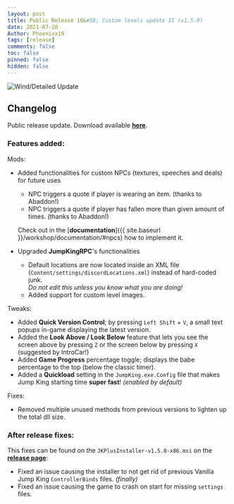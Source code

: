 ```yaml
---
layout: post
title: Public Release 10&#58; Custom levels update II (v1.5.0)
date: 2021-07-20
Author: Phoenixx19
tags: [release]
comments: false
toc: false
pinned: false
hidden: false
---
```


![Wind/Detailed Update](https://github.com/JumpKingPlus/JumpKingPlus.github.io/raw/www/images/Banner150.png)

## Changelog

Public release update.
Download available [**here**](https://github.com/JumpKingPlus/JumpKingPlus/releases/tag/v1.5.0). <!-- more -->

### Features added:
Mods:
- Added functionalities for custom NPCs (textures, speeches and deals) for future uses
    - NPC triggers a quote if player is wearing an item. (thanks to Abaddon!)
    - NPC triggers a quote if player has fallen more than given amount of times. (thanks to Abaddon!)
    
    Check out in the [**documentation**]({{ site.baseurl }}/workshop/documentation/#npcs) how to implement it.
- Upgraded **JumpKingRPC**'s functionalities
    - Default locations are now located inside an XML file (`Content/settings/discordLocations.xml`) instead of hard-coded junk. <br>_Do not edit this unless you know what you are doing!_
    - Added support for custom level images.

Tweaks:
- Added __Quick Version Control__; by pressing `Left Shift` + `V`, a small text popups in-game displaying the latest version.
- Added the __Look Above / Look Below__ feature that lets you see the screen above by pressing `Z` or the screen below by pressing `X` (suggested by IntroCar!)
- Added __Game Progress__ percentage toggle; displays the babe percentage to the top (below the classic timer).
- Added a **Quickload** setting in the `JumpKing.exe.Config` file that makes Jump King starting time **super fast**! *(enabled by default)*

Fixes:
- Removed multiple unused methods from previous versions to lighten up the total dll size.

### After release fixes:
This fixes can be found on the `JKPlusInstaller-v1.5.0-x86.msi` on the [__release page__](https://github.com/JumpKingPlus/JumpKingPlus/releases/tag/v1.5.0):
- Fixed an issue causing the installer to not get rid of previous Vanilla Jump King `ControllerBinds` files. *(finally)*
- Fixed an issue causing the game to crash on start for missing `settings` files.
